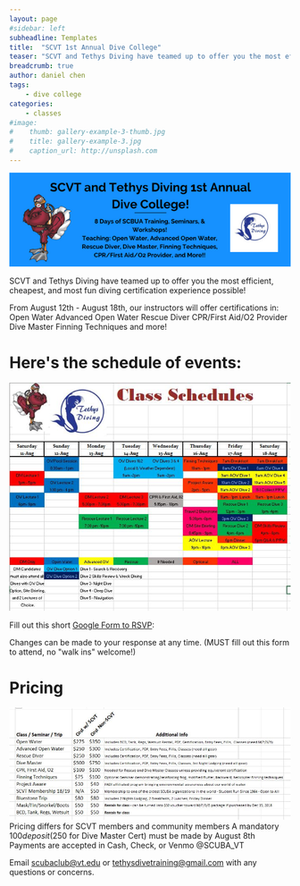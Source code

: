 ```yaml
---
layout: page
#sidebar: left
subheadline: Templates
title:  "SCVT 1st Annual Dive College"
teaser: "SCVT and Tethys Diving have teamed up to offer you the most efficient, cheapest, and most fun diving certification experience possible!"
breadcrumb: true
author: daniel chen
tags:
    - dive college
categories:
    - classes
#image:
#    thumb: gallery-example-3-thumb.jpg
#    title: gallery-example-3.jpg
#    caption_url: http://unsplash.com
---
```


![](/images/posts/dive_college_2018/dive_college-intro.png)

SCVT and Tethys Diving have teamed up to offer you the most efficient, cheapest, and most fun diving certification experience possible!

From August 12th - August 18th, our instructors will offer certifications in:
Open Water
Advanced Open Water
Rescue Diver
CPR/First Aid/O2 Provider
Dive Master
Finning Techniques
and more!

# Here's the schedule of events:


![](/images/posts/dive_college_2018/dive_college_schedule.jpg)

Fill out this short [Google Form to RSVP](https://docs.google.com/forms/d/e/1FAIpQLSffEQ0QKGP7PHFA32Op3h7eJGG7cLlt3qnwLec1trjYzKOjvA/viewform?c=0&w=1):

Changes can be made to your response at any time.
(MUST fill out this form to attend, no "walk ins" welcome!)

# Pricing

![](/images/posts/dive_college_2018/dive_college-costs.jpg)
Pricing differs for SCVT members and community members
A mandatory $100 deposit ($250 for Dive Master Cert) must be made by August 8th
Payments are accepted in Cash, Check, or Venmo @SCUBA_VT

Email scubaclub@vt.edu or tethysdivetraining@gmail.com with any questions or concerns.
